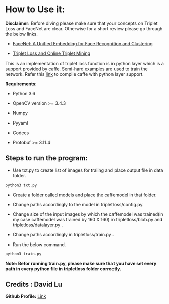 # How to Use it:

**Disclaimer:** Before diving please make sure that your concepts on Triplet Loss and FaceNet are clear. Otherwise for a short review please go through the below links.

* [FaceNet: A Unified Embedding for Face Recognition and Clustering](https://medium.com/@ahmdtaha/facenet-a-unified-embedding-for-face-recognition-and-clustering-7d34abde9)

* [Triplet Loss and Online Triplet Mining](https://omoindrot.github.io/triplet-loss)  

This is an implementation of triplet loss function is in python layer which is a support provided by caffe. Semi-hard examples are used to train the network. Refer this [link](https://github.com/luhaofang/tripletloss#setup) to compile caffe with python layer support.

**Requirements**:

* Python 3.6

* OpenCV version >= 3.4.3

* Numpy

* Pyyaml

* Codecs

* Protobuf >= 3.11.4

## Steps to run the program:

* Use txt.py to create list of images for traiing and place output file in data folder.
```cpp
python3 txt.py
```
* Create a folder called models and place the caffemodel in that folder.

* Change paths accordingly to the model in tripletloss/config.py.

* Change size of the input images by which the caffemodel was trained(in my case caffemodel was trained by 160 X 160) in tripletloss/blob.py and tripletloss/datalayer.py .

* Change paths accordingly in tripletloss/train.py .

* Run the below command.

```cpp
python3 train.py
```

**Note: Befor running train.py, please make sure that you have set every path in every python file in tripletloss folder correctly.**

## Credits : David Lu  

**Github Profile:** [Link](https://github.com/luhaofang/tripletloss)


